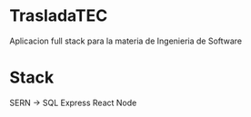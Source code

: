 # TrasladaTEC
Aplicacion full stack para la materia de Ingenieria de Software

# Stack  
SERN -> SQL Express React Node
